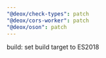 ```yaml
---
"@deox/check-types": patch
"@deox/cors-worker": patch
"@deox/oson": patch
---
```


build: set build target to ES2018
